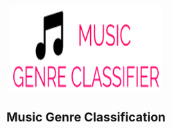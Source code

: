 <p align="center"> 
  <img src="static/img/MGC-logo.png" alt="MGC Logo" width="350px" height="200px">
</p>
<h1 align="center"> Music Genre Classification </h1>
